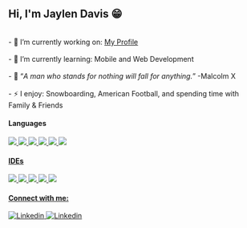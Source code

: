 <h2>
    Hi, I'm Jaylen Davis 😁
 </h2>
 <p>
    <br>
    - 🔭 I’m currently working on: <a href="https://jaydav.com" target="_blank">My Profile</a>
    </br>
    <br>
    - 🌱 I’m currently learning: Mobile and Web Development
    </br>
    <br>
    - 📝 “<em>A man who stands for nothing will fall for anything.</em>” -Malcolm X
    </br>
    <br>
    - ⚡ I enjoy: Snowboarding, American Football, and spending time with Family & Friends
    </br>
 </p>
 </p>
 <h4>
    Languages
 </h4>
 <a href="https://www.w3schools.com/java/" target="_blank"><img src="https://img.shields.io/badge/Java-f89820.svg?style=for-the-badge"/> 
 <a href="https://www.w3schools.com/python/" target="_blank"><img src="https://img.shields.io/badge/Python-3776ab.svg?style=for-the-badge&logo=Python&logoColor=white"/> 
 <a href="https://www.w3schools.com/html/" target="_blank"><img src="https://img.shields.io/badge/Html-e34f26.svg?style=for-the-badge&logo=html5&logoColor=white"/> 
 <a href="https://www.w3schools.com/css/" target="_blank"><img src="https://img.shields.io/badge/CSS-1572b6.svg?style=for-the-badge&logo=css3&logoColor=white"/> 
 <a href="https://www.w3schools.com/cs/" target="_blank"><img src="https://img.shields.io/badge/C%20Sharp-239120.svg?style=for-the-badge&logo=c-sharp&logoColor=white"/>
 <a href="https://docs.swift.org/swift-book/" target="_blank"><img src="https://img.shields.io/badge/Swift-f05138.svg?style=for-the-badge&logo=swift&logoColor=white"/> 
 <h4>
    IDEs
 </h4>
 <a href="https://code.visualstudio.com/" target="_blank"><img src="https://img.shields.io/badge/VS%20Code-0078d7.svg?style=for-the-badge&logo=visual-studio-code&logoColor=white"/> 
 <a href="https://visualstudio.microsoft.com/" target="_blank"><img src="https://img.shields.io/badge/Visual%20Studio-5c2d91.svg?style=for-the-badge&logo=visual-studio&logoColor=white"/> 
 <a href="https://developer.android.com/studio" target="_blank"><img src="https://img.shields.io/badge/Android%20Studio-3ddc84.svg?style=for-the-badge&logo=android-studio&logoColor=white"/>
 <a href="https://developer.apple.com/xcode/" target="_blank"><img src="https://img.shields.io/badge/Xcode-147efb.svg?style=for-the-badge&logo=xcode&logoColor=white"/>
 <a href="https://developer.apple.com/xcode/" target="_blank"><img src="https://img.shields.io/badge/Netbeans-1b6ac6.svg?style=for-the-badge&logo=apache-netbeans-ide&logoColor=white"/>
 <h4>
    Connect with me:  
 </h4>
 <a href="https://linkedin.com/in/jdavis400" target="_blank"><img src="https://img.shields.io/badge/linkedin-0a66c2.svg?&style=for-the-badge&logo=linkedin&logoColor=white" alt="Linkedin"/>
 <a href="mailto: Jaylend10@gmail.com?"><img src="https://img.shields.io/badge/Gmail-ea4335.svg?&style=for-the-badge&logo=gmail&logoColor=white" alt="Linkedin"/>
   
